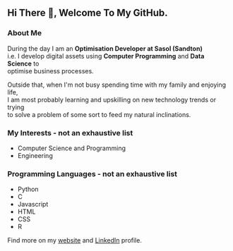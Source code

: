 ## Hi There 👋, Welcome To My GitHub.

### About Me
<p>
  During the day I am an <b>Optimisation Developer at Sasol (Sandton)</b> <br>
  i.e. I develop digital assets using <b>Computer Programming</b> and <b>Data Science</b> to <br> 
  optimise business processes.
</p>
<p>
  Outside that, when I'm not busy spending time with my family and enjoying life, <br> 
  I am most probably learning and upskilling on new technology trends or trying <br> 
  to solve a problem of some sort to feed my natural inclinations.
</p>

### My Interests - not an exhaustive list
<ul>
  <li>Computer Science and Programming</li>
  <li>Engineering</li>
</ul>

### Programming Languages - not an exhaustive list
<ul>
  <li>Python</li>
  <li>C</li>
  <li>Javascript</li>
  <li>HTML</li>
  <li>CSS</li>
  <li>R</li>
</ul>

<p>
  Find more on my <a href="lettaz.co.za">website</a> and <a href="https://www.linkedin.com/in/mpumelelo-ntobi-b36862182/">LinkedIn</a> profile.
</p>


<!--
**MpumeleloNtobi/MpumeleloNtobi** is a ✨ _special_ ✨ repository because its `README.md` (this file) appears on your GitHub profile.

Here are some ideas to get you started:

- 🔭 I’m currently working on ...
- 🌱 I’m currently learning ...
- 👯 I’m looking to collaborate on ...
- 🤔 I’m looking for help with ...
- 💬 Ask me about ...
- 📫 How to reach me: ...
- 😄 Pronouns: ...
- ⚡ Fun fact: ...
-->
